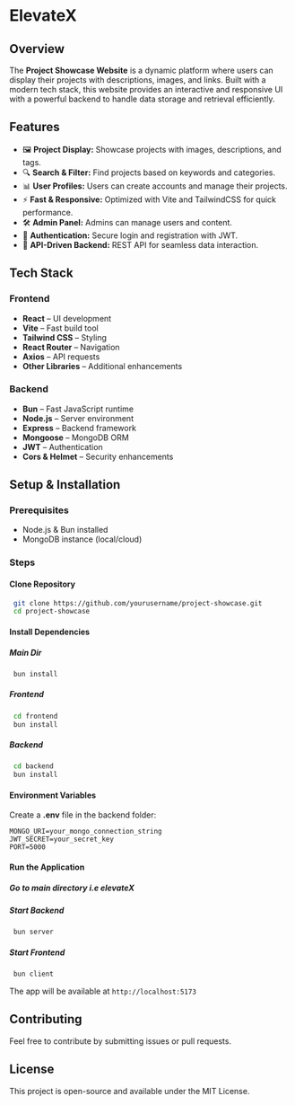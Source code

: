 # ElevateX

## Overview
The **Project Showcase Website** is a dynamic platform where users can display their projects with descriptions, images, and links. Built with a modern tech stack, this website provides an interactive and responsive UI with a powerful backend to handle data storage and retrieval efficiently.

## Features
- 🖼️ **Project Display:** Showcase projects with images, descriptions, and tags.
- 🔍 **Search & Filter:** Find projects based on keywords and categories.
- 📊 **User Profiles:** Users can create accounts and manage their projects.
- ⚡ **Fast & Responsive:** Optimized with Vite and TailwindCSS for quick performance.
- 🛠️ **Admin Panel:** Admins can manage users and content.
- 🔐 **Authentication:** Secure login and registration with JWT.
- 📡 **API-Driven Backend:** REST API for seamless data interaction.

## Tech Stack
### Frontend
- **React** – UI development
- **Vite** – Fast build tool
- **Tailwind CSS** – Styling
- **React Router** – Navigation
- **Axios** – API requests
- **Other Libraries** – Additional enhancements

### Backend
- **Bun** – Fast JavaScript runtime
- **Node.js** – Server environment
- **Express** – Backend framework
- **Mongoose** – MongoDB ORM
- **JWT** – Authentication
- **Cors & Helmet** – Security enhancements

## Setup & Installation
### Prerequisites
- Node.js & Bun installed
- MongoDB instance (local/cloud)

### Steps
#### Clone Repository
```sh
 git clone https://github.com/yourusername/project-showcase.git
 cd project-showcase
```
#### Install Dependencies
##### Main Dir
```sh
 bun install
```
##### Frontend
```sh
 cd frontend
 bun install
```
##### Backend
```sh
 cd backend
 bun install
```
#### Environment Variables
Create a **.env** file in the backend folder:
```
MONGO_URI=your_mongo_connection_string
JWT_SECRET=your_secret_key
PORT=5000
```
#### Run the Application
##### Go to main directory i.e elevateX
##### Start Backend
```sh
 bun server
```
##### Start Frontend
```sh
 bun client
```
The app will be available at `http://localhost:5173`

## Contributing
Feel free to contribute by submitting issues or pull requests.

## License
This project is open-source and available under the MIT License.

